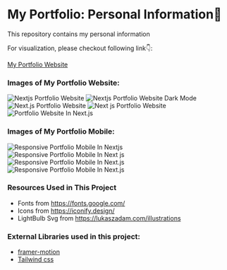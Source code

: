 # My Portfolio: Personal Information🌟

This repository contains my personal information <br />

For visualization, please checkout following link👇: <br />

[My Portfolio Website](https://portfolio-dev-lvtoan.netlify.app/) <br />

### Images of My Portfolio Website:
![Nextjs Portfolio Website](https://github.com/Personal-Information-Lvtoan/My-Portfolio/blob/main/public/images/dashboards/home-light_desktop.png)
![Nextjs Portfolio Website Dark Mode](https://github.com/Personal-Information-Lvtoan/My-Portfolio/blob/main/public/images/dashboards/home-dark-desktop.png)
![Next.js Portfolio Website](https://github.com/Personal-Information-Lvtoan/My-Portfolio/blob/main/public/images/dashboards/about-light-desktop.png)
![Next js Portfolio Website](https://github.com/Personal-Information-Lvtoan/My-Portfolio/blob/main/public/images/dashboards/project-light-desktop.png)
![Portfolio Website In Next.js](https://github.com/Personal-Information-Lvtoan/My-Portfolio/blob/main/public/images/dashboards/artical_light-desktop.png)
<br />

### Images of My Portfolio Mobile:
![Responsive Portfolio Mobile In Nextjs](https://github.com/Personal-Information-Lvtoan/My-Portfolio/blob/main/public/images/dashboards/home-light-mobile.jpg)
![Responsive Portfolio Mobile In Next js](https://github.com/Personal-Information-Lvtoan/My-Portfolio/blob/main/public/images/dashboards/about-light-mobile.jpg)
![Responsive Portfolio Mobile In Next.js](https://github.com/Personal-Information-Lvtoan/My-Portfolio/blob/main/public/images/dashboards/project-light-mobile.jpg)
![Responsive Portfolio Mobile In Next.js](https://github.com/Personal-Information-Lvtoan/My-Portfolio/blob/main/public/images/dashboards/artical-light-mobile.jpg)

### Resources Used in This Project

- Fonts from https://fonts.google.com/ <br />
- Icons from https://iconify.design/ <br />
- LightBulb Svg from https://lukaszadam.com/illustrations <br />

### External Libraries used in this project:

- [framer-motion](https://www.framer.com/motion/) <br />
- [Tailwind css](https://tailwindcss.com/) <br />


